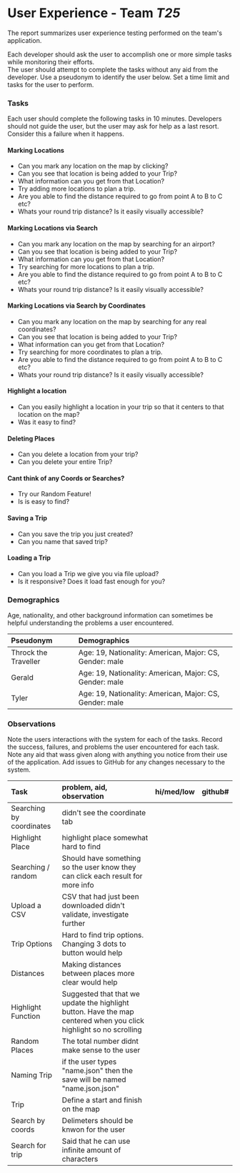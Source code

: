 # User Experience - Team *T25* 

The report summarizes user experience testing performed on the team's application.

Each developer should ask the user to accomplish one or more simple tasks while monitoring their efforts.  
The user should attempt to complete the tasks without any aid from the developer.
Use a pseudonym to identify the user below. 
Set a time limit and tasks for the user to perform.

 
### Tasks

Each user should complete the following tasks in 10 minutes.
Developers should not guide the user, but the user may ask for help as a last resort.  
Consider this a failure when it happens.  
#### Marking Locations 
* Can you mark any location on the map by clicking?
* Can you see that location is being added to your Trip?
* What information can you get from that Location?
* Try adding more locations to plan a trip.
* Are you able to find the distance required to go from point A to B to C etc?
* Whats your round trip distance? Is it easily visually accessible?

#### Marking Locations via Search
* Can you mark any location on the map by searching for an airport?
* Can you see that location is being added to your Trip?
* What information can you get from that Location?
* Try searching for more locations to plan a trip.
* Are you able to find the distance required to go from point A to B to C etc?
* Whats your round trip distance? Is it easily visually accessible?

#### Marking Locations via Search by Coordinates
* Can you mark any location on the map by searching for any real coordinates?
* Can you see that location is being added to your Trip?
* What information can you get from that Location?
* Try searching for more coordinates to plan a trip.
* Are you able to find the distance required to go from point A to B to C etc?
* Whats your round trip distance? Is it easily visually accessible?

#### Highlight a location
* Can you easily highlight a location in your trip so that it centers to that location on the map?
* Was it easy to find?

#### Deleting Places
* Can you delete a location from your trip?
* Can you delete your entire Trip?

#### Cant think of any Coords or Searches?
* Try our Random Feature!
* Is is easy to find?

#### Saving a Trip
* Can you save the trip you just created?
* Can you name that saved trip?

#### Loading a Trip
* Can you load a Trip we give you via file upload?
* Is it responsive? Does it load fast enough for you?

### Demographics

Age, nationality, and other background information can sometimes be helpful understanding the problems a user encountered.

| Pseudonym | Demographics |
| :--- | :--- |
| Throck the Traveller | Age: 19, Nationality: American, Major: CS, Gender: male |
| Gerald | Age: 19, Nationality: American, Major: CS, Gender: male |
| Tyler | Age: 19, Nationality: American, Major: CS, Gender: male |


### Observations

Note the users interactions with the system for each of the tasks.
Record the success, failures, and problems the user encountered for each task.
Note any aid that wass given along with anything you notice from their use of the application.
Add issues to GitHub for any changes necessary to the system.

| Task | problem, aid, observation | hi/med/low | github#  |
| :--- | :--- | :---: | :---: | 
| Searching by coordinates | didn't see the coordinate tab |  | | 
| Highlight Place | highlight place somewhat hard to find |  | | 
| Searching / random | Should have something so the user know they can click each result for more info |  | | 
| Upload a CSV | CSV that had just been downloaded didn't validate, investigate further |  | | 
| Trip Options | Hard to find trip options. Changing 3 dots to button would help |  | | 
| Distances | Making distances between places more clear would help |  | | 
| Highlight Function |Suggested that that we update the highlight button. Have the map centered when you click highlight so no scrolling |  | | 
| Random Places | The total number didnt make sense to the user |  | | 
| Naming Trip | if the user types "name.json" then the save will be named "name.json.json" |  | | 
| Trip | Define a start and finish on the map |  | | 
| Search by coords | Delimeters should be knwon for the user |  | | 
| Search for trip | Said that he can use infinite amount of characters |  | | 
